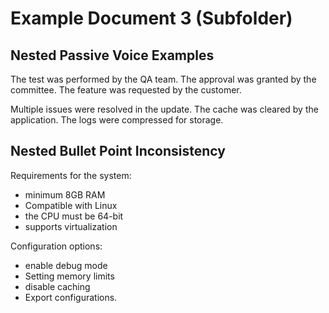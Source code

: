 # Example Document 3 (Subfolder)

## Nested Passive Voice Examples

The test was performed by the QA team. The approval was granted by the committee. The feature was requested by the customer.

Multiple issues were resolved in the update. The cache was cleared by the application. The logs were compressed for storage.

## Nested Bullet Point Inconsistency

Requirements for the system:
* minimum 8GB RAM
* Compatible with Linux
* the CPU must be 64-bit
* supports virtualization

Configuration options:
* enable debug mode
* Setting memory limits
* disable caching
* Export configurations.